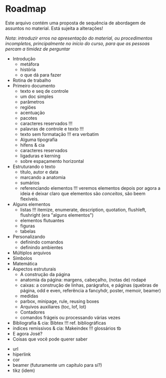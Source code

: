 Roadmap
=======

Este arquivo contém uma proposta de sequência de abordagem de assuntos
no material. Está sujeita a alterações!

*Nota*: _introduzir erros na apresentação do material, ou procedimentos
 incompletos, principalmente no início do curso, para que as pessoas
 percam a timidez de perguntar_

* Introdução
  - metáfora
  - história
  - o que dá para fazer
* Rotina de trabalho
* Primeiro documento
  - texto e seq de controle
  - um doc simples
  - parâmetros
  - regiões
  - acentuação
  - pacotes
  - caracteres reservados !!!
  - palavras de controle e texto !!!
  - texto sem formatação !!! era verbatim
  - Alguma tipografia
   - hifens & cia
   - caracteres reservados
   - ligaduras e kerning
   - sobre espaçamento horizontal   
* Estruturando o texto
  - título, autor e data
  - marcando a anatomia
  - sumários
  - referenciando elementos !!! veremos elementos depois
  por agora a ideia é deixar claro que elementos são _conceitos_, são
  beem flexíveis.
* Alguns elementos
  - listas !!! itemize, enumerate, description, quotation, flushleft,
  flushright (era "alguns elementos")
  - elementos flutuantes
   - figuras
   - tabelas
* Personalizando
  - definindo comandos
  - definindo ambientes
* Múltiplos arquivos
* Símbolos
* Matemática
* Aspectos estruturais
  - A construção da página
   - anatomia da página: margens, cabeçalho, (notas de) rodapé
   - caixas: a construção de linhas, parágrafos, e páginas (quebras de
   página, odd e even, referência a fancyhdr, poster, memoir, beamer)
   - medidas
   - parbox, minipage, rule, reusing boxes
  - Arquivos auxiliares (toc, lof, lot)
  - Contadores
  - comandos frágeis ou processando várias vezes
* Bibliografia & cia: Bibtex !!! ref. bibliográficas
* índices remissivos & cia: Makeindex !!! glossários tb
* E agora José?
* Coisas que você pode querer saber
 - url
 - hiperlink
 - cor
 - beamer (futuramente um capítulo para si?)
 - tikz (idem)
